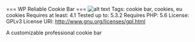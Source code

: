 === WP Reliable Cookie Bar ===
![alt text](../media/wp-reliable-cookie-bar.png?raw=true)
Tags: cookie bar, cookies, eu cookies
Requires at least: 4.1
Tested up to: 5.3.2
Requires PHP: 5.6
License: GPLv3
License URI: http://www.gnu.org/licenses/gpl.html

A customizable professional cookie bar